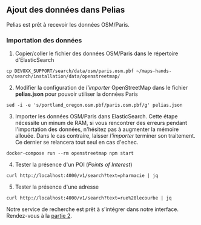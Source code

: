 ## Ajout des données dans Pelias
Pelias est prêt à recevoir les données OSM/Paris.

### Importation des données
1. Copier/coller le fichier des données OSM/Paris dans le répertoire d'ElasticSearch
```
cp DEVOXX_SUPPORT/search/data/osm/paris.osm.pbf ~/maps-hands-on/search/installation/data/openstreetmap/
```
2. Modifier la configuration de _l'importer_ OpenStreetMap dans le fichier __pelias.json__ pour pouvoir utiliser la données Paris
```
sed -i -e 's/portland_oregon.osm.pbf/paris.osm.pbf/g' pelias.json
```
3. Importer les données OSM/Paris dans ElasticSearch. Cette étape nécessite un minum de RAM, si vous rencontrer des erreurs pendant l'importation des données, n'hésitez pas à augmenter la mémoire allouée. Dans le cas contraire, laisser _l'importer_ terminer son traitement. Ce dernier se relancera tout seul en cas d'echec.
```
docker-compose run --rm openstreetmap npm start
```
4. Tester la présence d'un POI (_Points of Interest_)
```
curl http://localhost:4000/v1/search?text=pharmacie | jq
```
5. Tester la présence d'une adresse
```
curl http://localhost:4000/v1/search?text=rue%20lecourbe | jq
```
Notre service de recherche est prêt à s'intégrer dans notre interface. Rendez-vous à la [partie 2](https://github.com/guillaumerose/maps-hands-on/tree/master/2_search/part2).